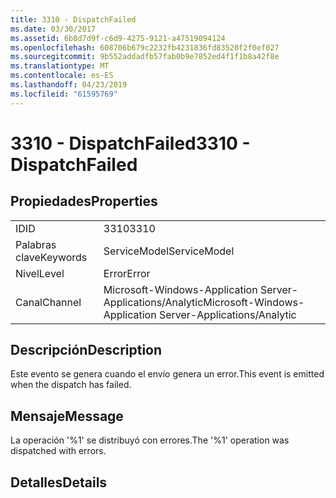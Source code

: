 ```yaml
---
title: 3310 - DispatchFailed
ms.date: 03/30/2017
ms.assetid: 6b8d7d9f-c6d9-4275-9121-a47519094124
ms.openlocfilehash: 608706b679c2232fb4231836fd83520f2f0ef027
ms.sourcegitcommit: 9b552addadfb57fab0b9e7852ed4f1f1b8a42f8e
ms.translationtype: MT
ms.contentlocale: es-ES
ms.lasthandoff: 04/23/2019
ms.locfileid: "61595769"
---
```

# <a name="3310---dispatchfailed"></a><span data-ttu-id="139b9-102">3310 - DispatchFailed</span><span class="sxs-lookup"><span data-stu-id="139b9-102">3310 - DispatchFailed</span></span>
## <a name="properties"></a><span data-ttu-id="139b9-103">Propiedades</span><span class="sxs-lookup"><span data-stu-id="139b9-103">Properties</span></span>  
  
|||  
|-|-|  
|<span data-ttu-id="139b9-104">ID</span><span class="sxs-lookup"><span data-stu-id="139b9-104">ID</span></span>|<span data-ttu-id="139b9-105">3310</span><span class="sxs-lookup"><span data-stu-id="139b9-105">3310</span></span>|  
|<span data-ttu-id="139b9-106">Palabras clave</span><span class="sxs-lookup"><span data-stu-id="139b9-106">Keywords</span></span>|<span data-ttu-id="139b9-107">ServiceModel</span><span class="sxs-lookup"><span data-stu-id="139b9-107">ServiceModel</span></span>|  
|<span data-ttu-id="139b9-108">Nivel</span><span class="sxs-lookup"><span data-stu-id="139b9-108">Level</span></span>|<span data-ttu-id="139b9-109">Error</span><span class="sxs-lookup"><span data-stu-id="139b9-109">Error</span></span>|  
|<span data-ttu-id="139b9-110">Canal</span><span class="sxs-lookup"><span data-stu-id="139b9-110">Channel</span></span>|<span data-ttu-id="139b9-111">Microsoft-Windows-Application Server-Applications/Analytic</span><span class="sxs-lookup"><span data-stu-id="139b9-111">Microsoft-Windows-Application Server-Applications/Analytic</span></span>|  
  
## <a name="description"></a><span data-ttu-id="139b9-112">Descripción</span><span class="sxs-lookup"><span data-stu-id="139b9-112">Description</span></span>  
 <span data-ttu-id="139b9-113">Este evento se genera cuando el envío genera un error.</span><span class="sxs-lookup"><span data-stu-id="139b9-113">This event is emitted when the dispatch has failed.</span></span>  
  
## <a name="message"></a><span data-ttu-id="139b9-114">Mensaje</span><span class="sxs-lookup"><span data-stu-id="139b9-114">Message</span></span>  
 <span data-ttu-id="139b9-115">La operación '%1' se distribuyó con errores.</span><span class="sxs-lookup"><span data-stu-id="139b9-115">The '%1' operation was dispatched with errors.</span></span>  
  
## <a name="details"></a><span data-ttu-id="139b9-116">Detalles</span><span class="sxs-lookup"><span data-stu-id="139b9-116">Details</span></span>
